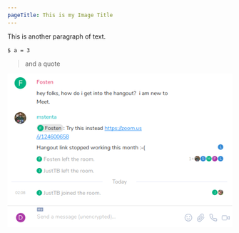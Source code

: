 ```yaml
---
pageTitle: This is my Image Title
---
```


This is another paragraph of text.

```
$ a = 3
```

> and a quote

<img src="/img/peers.png">
